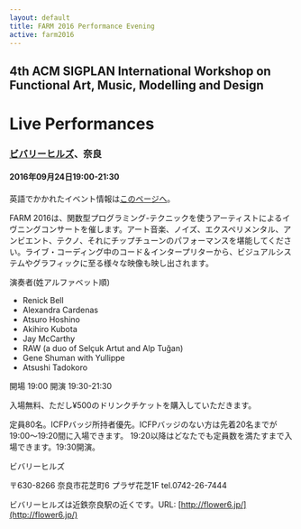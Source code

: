 ```yaml
---
layout: default
title: FARM 2016 Performance Evening
active: farm2016
---
```


## 4th ACM SIGPLAN International Workshop on Functional Art, Music, Modelling and Design

# Live Performances

### [ビバリーヒルズ](http://flower6.jp/)、奈良

#### 2016年09月24日19:00-21:30

英語でかかれたイベント情報は[このページへ](http://functional-art.org/2016/performance.html)。

FARM 2016は、関数型プログラミング-テクニックを使うアーティストによるイヴニングコンサートを催します。アート音楽、ノイズ、エクスペリメンタル、アンビエント、テクノ、それにチップチューンのパフォーマンスを堪能してください。ライブ・コーディング中のコード＆インタープリターから、ビジュアルシステムやグラフィックに至る様々な映像も映し出されます。

演奏者(姓アルファベット順)

- Renick Bell
- Alexandra Cardenas
- Atsuro Hoshino
- Akihiro Kubota
- Jay McCarthy
- RAW (a duo of Selçuk Artut and Alp Tuğan)
- Gene Shuman with Yullippe
- Atsushi Tadokoro

開場 19:00 開演 19:30-21:30

入場無料、ただし¥500のドリンクチケットを購入していただきます。

定員80名。ICFPバッジ所持者優先。ICFPバッジのない方は先着20名までが19:00〜19:20間に入場できます。
19:20以降はどなたでも定員数を満たすまで入場できます。19:30開演。

ビバリーヒルズ

〒630-8266 奈良市花芝町6 プラザ花芝1F tel.0742-26-7444

ビバリーヒルズは近鉄奈良駅の近くです。URL: [http://flower6.jp/](http://flower6.jp/)
